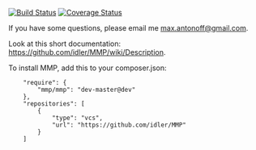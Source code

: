 [![Build Status](https://travis-ci.org/idler/MMP.svg?branch=master)](https://travis-ci.org/idler/MMP)
[![Coverage Status](https://coveralls.io/repos/idler/MMP/badge.svg)](https://coveralls.io/r/idler/MMP)

If you have some questions, please email me max.antonoff@gmail.com.

Look at this short documentation: https://github.com/idler/MMP/wiki/Description.

To install MMP, add this to your composer.json:
```
    "require": {
        "mmp/mmp": "dev-master@dev"
    },
    "repositories": [
        {
            "type": "vcs",
            "url": "https://github.com/idler/MMP"
        }
    ]
```
